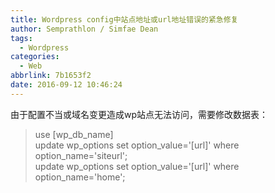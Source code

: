 ```yaml
---
title: Wordpress config中站点地址或url地址错误的紧急修复
author: Semprathlon / Simfae Dean
tags:
  - Wordpress
categories:
  - Web
abbrlink: 7b1653f2
date: 2016-09-12 10:46:24
---
```

由于配置不当或域名变更造成wp站点无法访问，需要修改数据表：

> use [wp_db_name]  
> update wp_options set option_value='[url]' where option_name='siteurl';  
> update wp_options set option_value='[url]' where option_name='home';  